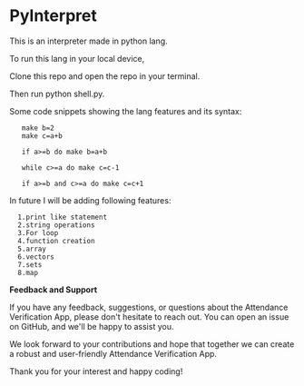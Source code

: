 # PyInterpret

This is an interpreter made in python lang.

To run this lang in your local device,

Clone this repo and open the repo in your terminal.

Then run python shell.py.

Some code snippets showing the lang features and its syntax:

```make a=2
   make b=2
   make c=a+b

   if a>=b do make b=a+b

   while c>=a do make c=c-1

   if a>=b and c>=a do make c=c+1

```


In future  I will be adding following features:

      1.print like statement
      2.string operations
      3.For loop
      4.function creation
      5.array 
      6.vectors
      7.sets
      8.map



**Feedback and Support**


If you have any feedback, suggestions, or questions about the Attendance Verification App, please don't hesitate to reach out. You can open an issue on GitHub, and we'll be happy to assist you.

We look forward to your contributions and hope that together we can create a robust and user-friendly Attendance Verification App.

Thank you for your interest and happy coding!    

